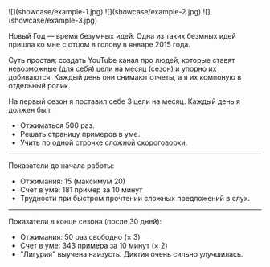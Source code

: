 <gallery>
    ![](showcase/example-1.jpg)
    ![](showcase/example-2.jpg)
    ![](showcase/example-3.jpg)
</gallery>

Новый Год — время безумных идей.
Одна из таких безмных идей пришла ко мне с отцом в голову в январе 2015 года.

Суть простая: создать YouTube канал про людей, которые ставят невозможные (для себя) цели на месяц (сезон) и упорно их добиваются.
Каждый день они снимают отчеты, а я их компоную в отдельный ролик.

На первый сезон я поставил себе 3 цели на месяц.
Каждый день я должен был:

* Отжиматься 500 раз.
* Решать страницу примеров в уме.
* Учить по одной строчке сложной скороговорки.

---

Показатели до начала работы:

* Отжимания: 15 (максимум 20)
* Счет в уме: 181 пример за 10 минут
* Трудности при быстром прочтении сложных предложений в слух.

---

Показатели в конце сезона (после 30 дней):

* Отжимания: 50 раз свободно (× 3)
* Счет в уме: 343 примера за 10 минут (× 2)
* "Лигурия" выучена наизусть. Диктия очень сильно улучшилась.